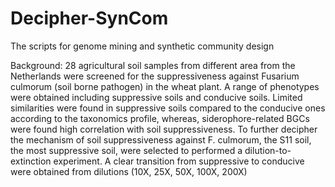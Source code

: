 # Decipher-SynCom
The scripts for genome mining and synthetic community design

Background:
28 agricultural soil samples from different area from the Netherlands were screened for the suppressiveness against Fusarium culmorum (soil borne pathogen) in the wheat plant. A range of phenotypes were obtained including suppressive soils and conducive soils. Limited similarities were found in suppressive soils compared to the conducive ones according to the taxonomics profile, whereas, siderophore-related BGCs were found high correlation with soil suppressiveness.
To further decipher the mechanism of soil suppressiveness against F. culmorum, the S11 soil, the most suppressive soil, were selected to performed a dilution-to-extinction experiment. A clear transition from suppressive to conducive were obtained from dilutions (10X, 25X, 50X, 100X, 200X)
